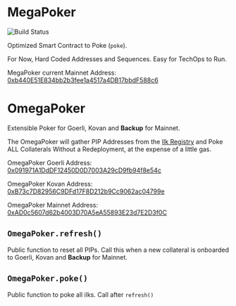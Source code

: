 # MegaPoker
![Build Status](https://github.com/makerdao/megapoker/actions/workflows/.github/workflows/tests.yaml/badge.svg?branch=master)

Optimized Smart Contract to Poke (`poke`).

For Now, Hard Coded Addresses and Sequences. Easy for TechOps to Run.

MegaPoker current Mainnet Address: [0xb440E51E834bb2b3fee1a4517a4DB17bbdF588c6](https://etherscan.io/address/0xb440E51E834bb2b3fee1a4517a4DB17bbdF588c6#code)

# OmegaPoker

Extensible Poker for Goerli, Kovan and **Backup** for Mainnet.

The OmegaPoker will gather PIP Addresses from the [Ilk Registry](https://github.com/makerdao/ilk-registry) and Poke ALL Collaterals Without a Redeployment, at the expense of a little gas.

OmegaPoker Goerli Address: [0x091971A1DdDF12450D0D7003A29cD9fb94f8e54c](https://goerli.etherscan.io/address/0x091971a1dddf12450d0d7003a29cd9fb94f8e54c#code)

OmegaPoker Kovan Address: [0xB73c7D82956C9DFd17F8D212b9Cc9062ac04799e](https://kovan.etherscan.io/address/0xB73c7D82956C9DFd17F8D212b9Cc9062ac04799e#code)

OmegaPoker Mainnet Address: [0xAD0c5607d62b4003D70A5eA55893E23d7E2D3f0C](https://etherscan.io/address/0xAD0c5607d62b4003D70A5eA55893E23d7E2D3f0C#code)

## `OmegaPoker.refresh()`

Public function to reset all PIPs. Call this when a new collateral is onboarded to Goerli, Kovan and **Backup** for Mainnet.

## `OmegaPoker.poke()`

Public function to poke all ilks. Call after `refresh()`
